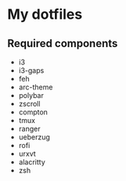# My dotfiles

## Required components
- i3
 - i3-gaps
 - feh
 - arc-theme
- polybar
 - zscroll
- compton
- tmux
- ranger
 - ueberzug
- rofi
- urxvt
- alacritty
- zsh
